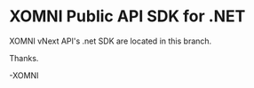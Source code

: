 XOMNI Public API SDK for .NET 
========================

XOMNI vNext API's .net SDK are located in this branch.

Thanks.

-XOMNI
